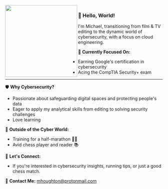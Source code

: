 <img src="https://github.com/mmmhoughton/mmmhoughton/assets/160403170/8613e09d-bc5c-4b17-b5c6-65d6026ec96e" width="230" align="left">
<h3>👋 Hello, World!</h3>

I'm Michael, transitioning from film & TV editing to the dynamic world of cybersecurity, with a focus on cloud engineering.

🔑 **Currently Focused On:**
- Earning Google's certification in cybersecurity
- Acing the CompTIA Security+ exam

  
___
🛡 **Why Cybersecurity?**
- Passionate about safeguarding digital spaces and protecting people's data
- Eager to apply my analytical skills from editing to solving security challenges
- Love learning

🚀 **Outside of the Cyber World:**
- Training for a half-marathon 🏃🏻
- Avid chess player and reader 📚

🔗 **Let's Connect:**
- If you're interested in cybersecurity insights, running tips, or just a good chess match.

📧 **Contact Me:** mhoughton@protonmail.com





<!---
mmmhoughton/mmmhoughton is a ✨ special ✨ repository because its `README.md` (this file) appears on your GitHub profile.
You can click the Preview link to take a look at your changes.
--->
